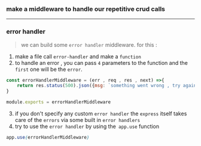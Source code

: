 ### make a middleware to handle our repetitive crud calls













---
### error handler

> we can build some `error handler` middleware. for this :
1. make a file call `error-handler` and make a `function`
2. to handle an error , you can pass `4` parameters to the function and the `first` one will be the `error`.
```js
const errorHandlerMiddleware = (err , req , res , next) =>{
    return res.status(500).json({msg: `something went wrong , try again later...`})
}

module.exports = errorHandlerMiddleware
```

3. if you don't specify any custom `error handler` the `express` itself takes care of the `errors` via some built in `error handlers`
4. try to use the `error handler` by using the` app.use` function
```css
app.use(errorHandlerMiddleware)
```